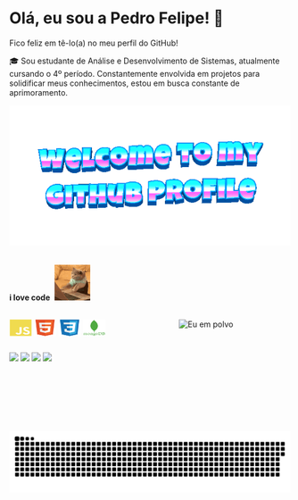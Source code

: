 # Olá, eu sou a Pedro Felipe! 👋

Fico feliz em tê-lo(a) no meu perfil do GitHub!

🎓 Sou estudante de Análise e Desenvolvimento de Sistemas, atualmente cursando o 4º período. Constantemente envolvida em projetos para solidificar meus conhecimentos, estou em busca constante de aprimoramento.

<div align="center">
	<img src="welcome-header.gif" alt="welcome to my github profile">
	<br>
	<br>
</div>

**i love code**&nbsp;&nbsp;![](cat-typing.gif)&nbsp;&nbsp;

  <div style="display: inline_block"><br>
  <img align="center" alt="Rafa-Js" height="30" width="40" src="https://raw.githubusercontent.com/devicons/devicon/master/icons/javascript/javascript-plain.svg">
  <img align="center" alt="Rafa-HTML" height="30" width="40" src="https://raw.githubusercontent.com/devicons/devicon/master/icons/html5/html5-original.svg">
  <img align="center" alt="Rafa-CSS" height="30" width="40" src="https://raw.githubusercontent.com/devicons/devicon/master/icons/css3/css3-original.svg">
  <img align="center" alt="Rafa-CSS" height="30" width="40" src="https://github.com/devicons/devicon/blob/master/icons/mongodb/mongodb-plain-wordmark.svg">
 <img align="right" height="200" width="200" src="https://media.discordapp.net/attachments/1240310922086453373/1240311943835680818/porco_nave_espacial.png?ex=66461a03&is=6644c883&hm=514e9675e75813418f5b564a2fbc0239f81a1934379d8140a1b114509224feb4&=&format=webp&quality=lossless" alt="Eu em polvo">
</div>
  
  ##
  
<div>
  <a href="https://www.linkedin.com/in/pedro-felipe-7116351a8/" target="_blank"><img src="https://img.shields.io/badge/-LinkedIn-%230077B5?style=for-the-badge&logo=linkedin&logoColor=white" target="_blank"></a>  
  <a href = "mailto:pfelope@gmail.com"><img src="https://img.shields.io/badge/-Gmail-%23333?style=for-the-badge&logo=gmail&logoColor=white" target="_blank"></a> 
  <a href="https://codepen.io/p_felipe" target="_blank"><img src="https://img.shields.io/badge/Codepen-000000?style=for-the-badge&logo=codepen&logoColor=white" target="_blank"></a>
  <a href="https://instagram.com/_peedrozx" target="_blank"><img src="https://img.shields.io/badge/-Instagram-%23E4405F?style=for-the-badge&logo=instagram&logoColor=white" target="_blank"></a> 
</div>
  
   ![Snake animation](https://github.com/p-felipebr/p-felipebr/blob/output/github-contribution-grid-snake.svg)
